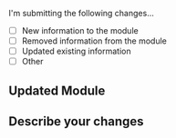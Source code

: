 I'm submitting the following changes...
- [ ] New information to the module
- [ ] Removed information from the module
- [ ] Updated existing information
- [ ] Other
  
## Updated Module

## Describe your changes




